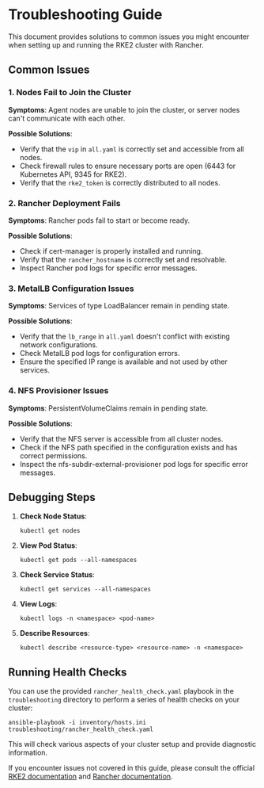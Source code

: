 # Troubleshooting Guide

This document provides solutions to common issues you might encounter when setting up and running the RKE2 cluster with Rancher.

## Common Issues

### 1. Nodes Fail to Join the Cluster

**Symptoms**: Agent nodes are unable to join the cluster, or server nodes can't communicate with each other.

**Possible Solutions**:
- Verify that the `vip` in `all.yaml` is correctly set and accessible from all nodes.
- Check firewall rules to ensure necessary ports are open (6443 for Kubernetes API, 9345 for RKE2).
- Verify that the `rke2_token` is correctly distributed to all nodes.

### 2. Rancher Deployment Fails

**Symptoms**: Rancher pods fail to start or become ready.

**Possible Solutions**:
- Check if cert-manager is properly installed and running.
- Verify that the `rancher_hostname` is correctly set and resolvable.
- Inspect Rancher pod logs for specific error messages.

### 3. MetalLB Configuration Issues

**Symptoms**: Services of type LoadBalancer remain in pending state.

**Possible Solutions**:
- Verify that the `lb_range` in `all.yaml` doesn't conflict with existing network configurations.
- Check MetalLB pod logs for configuration errors.
- Ensure the specified IP range is available and not used by other services.

### 4. NFS Provisioner Issues

**Symptoms**: PersistentVolumeClaims remain in pending state.

**Possible Solutions**:
- Verify that the NFS server is accessible from all cluster nodes.
- Check if the NFS path specified in the configuration exists and has correct permissions.
- Inspect the nfs-subdir-external-provisioner pod logs for specific error messages.

## Debugging Steps

1. **Check Node Status**: 
   ```
   kubectl get nodes
   ```

2. **View Pod Status**:
   ```
   kubectl get pods --all-namespaces
   ```

3. **Check Service Status**:
   ```
   kubectl get services --all-namespaces
   ```

4. **View Logs**:
   ```
   kubectl logs -n <namespace> <pod-name>
   ```

5. **Describe Resources**:
   ```
   kubectl describe <resource-type> <resource-name> -n <namespace>
   ```

## Running Health Checks

You can use the provided `rancher_health_check.yaml` playbook in the `troubleshooting` directory to perform a series of health checks on your cluster:

```
ansible-playbook -i inventory/hosts.ini troubleshooting/rancher_health_check.yaml
```

This will check various aspects of your cluster setup and provide diagnostic information.

If you encounter issues not covered in this guide, please consult the official [RKE2 documentation](https://docs.rke2.io/) and [Rancher documentation](https://rancher.com/docs/rancher/v2.x/en/).
